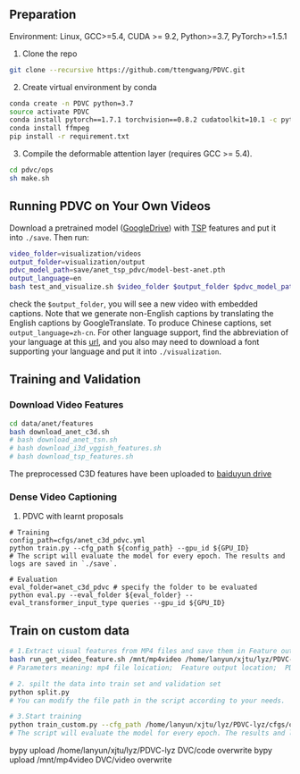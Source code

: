 
## Preparation
Environment: Linux,  GCC>=5.4, CUDA >= 9.2, Python>=3.7, PyTorch>=1.5.1

1. Clone the repo
```bash
git clone --recursive https://github.com/ttengwang/PDVC.git
```

2. Create virtual environment by conda
```bash
conda create -n PDVC python=3.7
source activate PDVC
conda install pytorch==1.7.1 torchvision==0.8.2 cudatoolkit=10.1 -c pytorch
conda install ffmpeg
pip install -r requirement.txt
```

3. Compile the deformable attention layer (requires GCC >= 5.4). 
```bash
cd pdvc/ops
sh make.sh
```

## Running PDVC on Your Own Videos
Download a pretrained model ([GoogleDrive](https://drive.google.com/drive/folders/1Y34puRNE0lpbz3i38k1nh8d9E1i3S0i4?usp=drive_link)) with [TSP](https://github.com/HumamAlwassel/TSP) features  and put it into `./save`. Then run:
```bash
video_folder=visualization/videos
output_folder=visualization/output
pdvc_model_path=save/anet_tsp_pdvc/model-best-anet.pth
output_language=en
bash test_and_visualize.sh $video_folder $output_folder $pdvc_model_path $output_language
```
check the `$output_folder`, you will see a new video with embedded captions. 
Note that we generate non-English captions by translating the English captions by GoogleTranslate. 
To produce Chinese captions, set `output_language=zh-cn`. 
For other language support, find the abbreviation of your language at this [url](https://github.com/lushan88a/google_trans_new/blob/main/constant.py), and you also may need to download a font supporting your language and put it into `./visualization`.

## Training and Validation

### Download Video Features

```bash
cd data/anet/features
bash download_anet_c3d.sh
# bash download_anet_tsn.sh
# bash download_i3d_vggish_features.sh
# bash download_tsp_features.sh
```
The preprocessed C3D features have been uploaded to [baiduyun drive](https://pan.baidu.com/s/1Ehvq1jNiJrhgA00mOG25zQ?pwd=fk2p)
### Dense Video Captioning
1. PDVC with learnt proposals
```
# Training
config_path=cfgs/anet_c3d_pdvc.yml
python train.py --cfg_path ${config_path} --gpu_id ${GPU_ID}
# The script will evaluate the model for every epoch. The results and logs are saved in `./save`.

# Evaluation
eval_folder=anet_c3d_pdvc # specify the folder to be evaluated
python eval.py --eval_folder ${eval_folder} --eval_transformer_input_type queries --gpu_id ${GPU_ID}
```

## Train on custom data

```bash
# 1.Extract visual features from MP4 files and save them in Feature output location
bash run_get_video_feature.sh /mnt/mp4video /home/lanyun/xjtu/lyz/PDVC-lyz/data/custom /home/lanyun/xjtu/lyz/PDVC-lyz/model-best-anet.pth en
# Parameters meaning: mp4 file loication;  Feature output location;  PDVC ckpt location; caption language selection

# 2. spilt the data into train set and validation set
python split.py
# You can modify the file path in the script according to your needs.

# 3.Start training
python train_custom.py --cfg_path /home/lanyun/xjtu/lyz/PDVC-lyz/cfgs/custom.yml --gpu_id ${GPU_ID}
# The script will evaluate the model for every epoch. The results and logs are saved in `./save`.
```

bypy upload /home/lanyun/xjtu/lyz/PDVC-lyz DVC/code overwrite
bypy upload /mnt/mp4video DVC/video overwrite